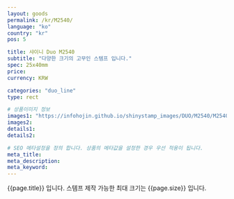 ```yaml
---
layout: goods
permalink: /kr/M2540/
language: "ko"
country: "kr"
pos: 5

title: 샤이니 Duo M2540
subtitle: "다양한 크기의 고무인 스템프 입니다."
spec: 25x40mm
price:
currency: KRW

categories: "duo_line"
type: rect

# 상품이미지 정보
images1: "https://infohojin.github.io/shinystamp_images/DUO/M2540/M2540_1.jpg"
images2:
details1:
details2:    

# SEO 메타설정을 정의 합니다. 상품의 메타값을 설정한 경우 우선 적용이 됩니다.
meta_title: 
meta_description:
meta_keyword:
---
```


{{page.title}} 입니다. 스템프 제작 가능한 최대 크기는 {{page.size}} 입니다.